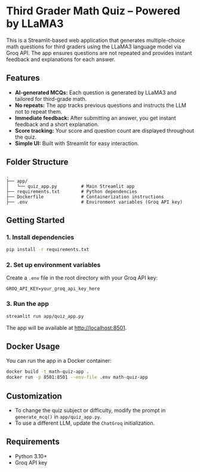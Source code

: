 # Third Grader Math Quiz – Powered by LLaMA3

This is a Streamlit-based web application that generates multiple-choice math questions for third graders using the LLaMA3 language model via Groq API. The app ensures questions are not repeated and provides instant feedback and explanations for each answer.

## Features

- **AI-generated MCQs:** Each question is generated by LLaMA3 and tailored for third-grade math.
- **No repeats:** The app tracks previous questions and instructs the LLM not to repeat them.
- **Immediate feedback:** After submitting an answer, you get instant feedback and a short explanation.
- **Score tracking:** Your score and question count are displayed throughout the quiz.
- **Simple UI:** Built with Streamlit for easy interaction.

## Folder Structure

```
.
├── app/
│   └── quiz_app.py         # Main Streamlit app
├── requirements.txt        # Python dependencies
├── Dockerfile              # Containerization instructions
├── .env                    # Environment variables (Groq API key)
```

## Getting Started

### 1. Install dependencies

```bash
pip install -r requirements.txt
```

### 2. Set up environment variables

Create a `.env` file in the root directory with your Groq API key:

```
GROQ_API_KEY=your_groq_api_key_here
```

### 3. Run the app

```bash
streamlit run app/quiz_app.py
```

The app will be available at [http://localhost:8501](http://localhost:8501).

## Docker Usage

You can run the app in a Docker container:

```bash
docker build -t math-quiz-app .
docker run -p 8501:8501 --env-file .env math-quiz-app
```

## Customization

- To change the quiz subject or difficulty, modify the prompt in `generate_mcq()` in `app/quiz_app.py`.
- To use a different LLM, update the `ChatGroq` initialization.

## Requirements

- Python 3.10+
- Groq API key